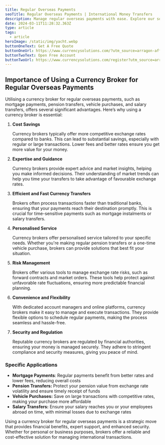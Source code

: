 ```yaml
---
title: Regular Overseas Payments
seoTitle: Regular Overseas Payments | International Money Transfers
description: Manage regular overseas payments with ease. Explore our solutions for consistent, cost-effective international money transfers tailored to your needs
date: 2024-03-11T11:28:32.363Z
type: article
tags:
  - article
heroImage: /static/img/yacht.webp
buttonOneText: Get A Free Quote
buttonOneUrl: https://www.currencysolutions.com/?utm_source=arragon-affiliates
buttonTwoText: Open Free Account
buttonTwoUrl: https://www.currencysolutions.com/register?utm_source=arragon-affiliates
---
```

## Importance of Using a Currency Broker for Regular Overseas Payments

Utilising a currency broker for regular overseas payments, such as mortgage payments, pension transfers, vehicle purchases, and salary transfers, offers several significant advantages. Here’s why using a currency broker is essential:

1. **Cost Savings**

    Currency brokers typically offer more competitive exchange rates compared to banks. This can lead to substantial savings, especially with regular or large transactions. Lower fees and better rates ensure you get more value for your money.

2. **Expertise and Guidance**

    Currency brokers provide expert advice and market insights, helping you make informed decisions. Their understanding of market trends can help you time your transfers to take advantage of favourable exchange rates.

3. **Efficient and Fast Currency Transfers**

    Brokers often process transactions faster than traditional banks, ensuring that your payments reach their destination promptly. This is crucial for time-sensitive payments such as mortgage instalments or salary transfers.

4. **Personalised Service**

    Currency brokers offer personalised service tailored to your specific needs. Whether you're making regular pension transfers or a one-time vehicle purchase, brokers can provide solutions that best fit your situation.

5. **Risk Management**

    Brokers offer various tools to manage exchange rate risks, such as forward contracts and market orders. These tools help protect against unfavorable rate fluctuations, ensuring more predictable financial planning.

6. **Convenience and Flexibility**

    With dedicated account managers and online platforms, currency brokers make it easy to manage and execute transactions. They provide flexible options to schedule regular payments, making the process seamless and hassle-free.

7. **Security and Regulation**

    Reputable currency brokers are regulated by financial authorities, ensuring your money is managed securely. They adhere to stringent compliance and security measures, giving you peace of mind.

### Specific Applications

* **Mortgage Payments**: Regular payments benefit from better rates and lower fees, reducing overall costs
* **Pension Transfers:** Protect your pension value from exchange rate volatility and ensure timely receipt of funds
* **Vehicle Purchases:** Save on large transactions with competitive rates, making your purchase more affordable
* **Salary Transfers:** Ensure your salary reaches you or your employees abroad on time, with minimal losses due to exchange rates

Using a currency broker for regular overseas payments is a strategic move that provides financial benefits, expert support, and enhanced security. Whether for personal or business purposes, brokers offer a reliable and cost-effective solution for managing international transactions.
